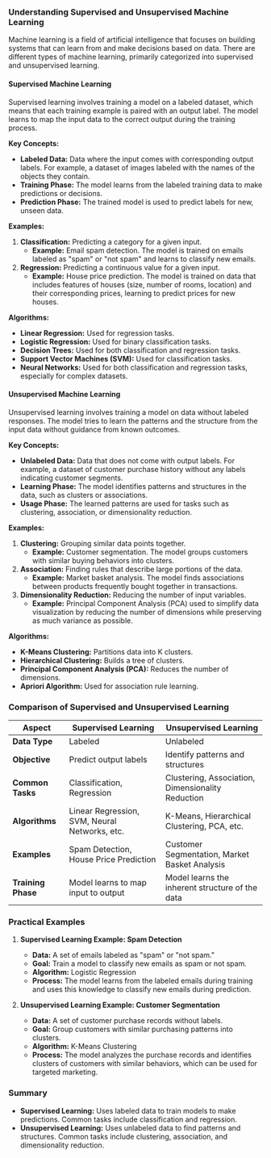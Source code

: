 ### Understanding Supervised and Unsupervised Machine Learning

Machine learning is a field of artificial intelligence that focuses on building systems that can learn from and make decisions based on data. There are different types of machine learning, primarily categorized into supervised and unsupervised learning.

#### Supervised Machine Learning

Supervised learning involves training a model on a labeled dataset, which means that each training example is paired with an output label. The model learns to map the input data to the correct output during the training process.

**Key Concepts:**
- **Labeled Data:** Data where the input comes with corresponding output labels. For example, a dataset of images labeled with the names of the objects they contain.
- **Training Phase:** The model learns from the labeled training data to make predictions or decisions.
- **Prediction Phase:** The trained model is used to predict labels for new, unseen data.

**Examples:**
1. **Classification:** Predicting a category for a given input.
   - **Example:** Email spam detection. The model is trained on emails labeled as "spam" or "not spam" and learns to classify new emails.
2. **Regression:** Predicting a continuous value for a given input.
   - **Example:** House price prediction. The model is trained on data that includes features of houses (size, number of rooms, location) and their corresponding prices, learning to predict prices for new houses.

**Algorithms:**
- **Linear Regression:** Used for regression tasks.
- **Logistic Regression:** Used for binary classification tasks.
- **Decision Trees:** Used for both classification and regression tasks.
- **Support Vector Machines (SVM):** Used for classification tasks.
- **Neural Networks:** Used for both classification and regression tasks, especially for complex datasets.

#### Unsupervised Machine Learning

Unsupervised learning involves training a model on data without labeled responses. The model tries to learn the patterns and the structure from the input data without guidance from known outcomes.

**Key Concepts:**
- **Unlabeled Data:** Data that does not come with output labels. For example, a dataset of customer purchase history without any labels indicating customer segments.
- **Learning Phase:** The model identifies patterns and structures in the data, such as clusters or associations.
- **Usage Phase:** The learned patterns are used for tasks such as clustering, association, or dimensionality reduction.

**Examples:**
1. **Clustering:** Grouping similar data points together.
   - **Example:** Customer segmentation. The model groups customers with similar buying behaviors into clusters.
2. **Association:** Finding rules that describe large portions of the data.
   - **Example:** Market basket analysis. The model finds associations between products frequently bought together in transactions.
3. **Dimensionality Reduction:** Reducing the number of input variables.
   - **Example:** Principal Component Analysis (PCA) used to simplify data visualization by reducing the number of dimensions while preserving as much variance as possible.

**Algorithms:**
- **K-Means Clustering:** Partitions data into K clusters.
- **Hierarchical Clustering:** Builds a tree of clusters.
- **Principal Component Analysis (PCA):** Reduces the number of dimensions.
- **Apriori Algorithm:** Used for association rule learning.

### Comparison of Supervised and Unsupervised Learning

| Aspect                      | Supervised Learning                                 | Unsupervised Learning                                |
|-----------------------------|-----------------------------------------------------|-----------------------------------------------------|
| **Data Type**               | Labeled                                             | Unlabeled                                           |
| **Objective**               | Predict output labels                               | Identify patterns and structures                    |
| **Common Tasks**            | Classification, Regression                          | Clustering, Association, Dimensionality Reduction   |
| **Algorithms**              | Linear Regression, SVM, Neural Networks, etc.       | K-Means, Hierarchical Clustering, PCA, etc.         |
| **Examples**                | Spam Detection, House Price Prediction              | Customer Segmentation, Market Basket Analysis       |
| **Training Phase**          | Model learns to map input to output                 | Model learns the inherent structure of the data     |

### Practical Examples

1. **Supervised Learning Example: Spam Detection**
   - **Data:** A set of emails labeled as "spam" or "not spam."
   - **Goal:** Train a model to classify new emails as spam or not spam.
   - **Algorithm:** Logistic Regression
   - **Process:** The model learns from the labeled emails during training and uses this knowledge to classify new emails during prediction.

2. **Unsupervised Learning Example: Customer Segmentation**
   - **Data:** A set of customer purchase records without labels.
   - **Goal:** Group customers with similar purchasing patterns into clusters.
   - **Algorithm:** K-Means Clustering
   - **Process:** The model analyzes the purchase records and identifies clusters of customers with similar behaviors, which can be used for targeted marketing.

### Summary

- **Supervised Learning:** Uses labeled data to train models to make predictions. Common tasks include classification and regression.
- **Unsupervised Learning:** Uses unlabeled data to find patterns and structures. Common tasks include clustering, association, and dimensionality reduction.
